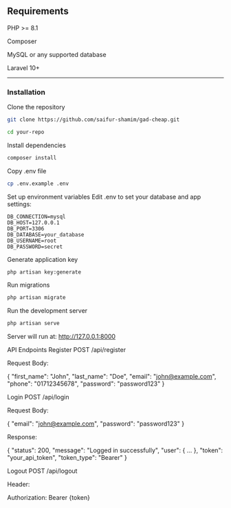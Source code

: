 ## Requirements

PHP >= 8.1

Composer

MySQL or any supported database

Laravel 10+

---

### Installation

Clone the repository

```bash
git clone https://github.com/saifur-shamim/gad-cheap.git

````

```bash
cd your-repo
````

Install dependencies

```bash
composer install
````

Copy .env file

```bash
cp .env.example .env
````

Set up environment variables
Edit .env to set your database and app settings:

```env
DB_CONNECTION=mysql
DB_HOST=127.0.0.1
DB_PORT=3306
DB_DATABASE=your_database
DB_USERNAME=root
DB_PASSWORD=secret
```

Generate application key

```bash
php artisan key:generate
````

Run migrations


```bash
php artisan migrate
````

Run the development server

```bash
php artisan serve
````

Server will run at: http://127.0.0.1:8000


API Endpoints
Register
POST /api/register


Request Body:

{
    "first_name": "John",
    "last_name": "Doe",
    "email": "john@example.com",
    "phone": "01712345678",
    "password": "password123"
}

Login
POST /api/login


Request Body:

{
    "email": "john@example.com",
    "password": "password123"
}


Response:

{
  "status": 200,
  "message": "Logged in successfully",
  "user": { ... },
  "token": "your_api_token",
  "token_type": "Bearer"
}

Logout
POST /api/logout


Header:

Authorization: Bearer {token}

